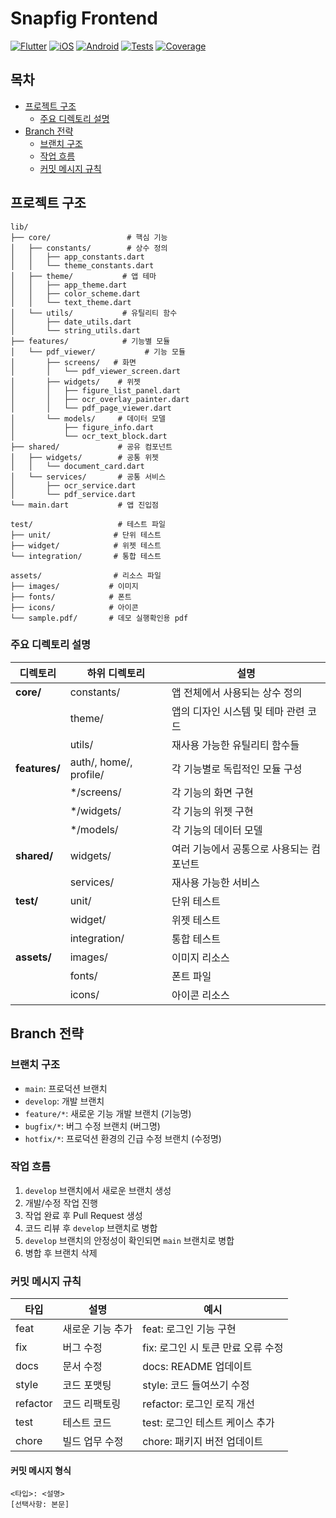 # Snapfig Frontend
[![Flutter](https://img.shields.io/badge/Flutter-02569B?style=for-the-badge&logo=flutter&logoColor=white)](https://flutter.dev)
[![iOS](https://img.shields.io/badge/iOS-000000?style=for-the-badge&logo=ios&logoColor=white)](https://developer.apple.com/ios/)
[![Android](https://img.shields.io/badge/Android-3DDC84?style=for-the-badge&logo=android&logoColor=white)](https://developer.android.com)
[![Tests](https://img.shields.io/badge/Tests-Passing-brightgreen?style=for-the-badge)](https://github.com/CommitBang/Frontend/actions)
[![Coverage](https://img.shields.io/badge/Coverage-85%25-brightgreen?style=for-the-badge)](https://github.com/CommitBang/Frontend/actions)

## 목차
- [프로젝트 구조](#프로젝트-구조)
  - [주요 디렉토리 설명](#주요-디렉토리-설명)
- [Branch 전략](#branch-전략)
  - [브랜치 구조](#브랜치-구조)
  - [작업 흐름](#작업-흐름)
  - [커밋 메시지 규칙](#커밋-메시지-규칙)

## 프로젝트 구조

```
lib/
├── core/                 # 핵심 기능
│   ├── constants/        # 상수 정의
│   │   ├── app_constants.dart
│   │   └── theme_constants.dart
│   ├── theme/           # 앱 테마
│   │   ├── app_theme.dart
│   │   ├── color_scheme.dart
│   │   └── text_theme.dart 
│   └── utils/           # 유틸리티 함수
│       ├── date_utils.dart
│       └── string_utils.dart
├── features/            # 기능별 모듈
│   └── pdf_viewer/           # 기능 모듈
│       ├── screens/   # 화면
│       │   └── pdf_viewer_screen.dart
│       ├── widgets/    # 위젯
│       │   ├── figure_list_panel.dart
│       │   ├── ocr_overlay_painter.dart
│       │   └── pdf_page_viewer.dart
│       └── models/     # 데이터 모델
│           ├── figure_info.dart
│           └── ocr_text_block.dart
├── shared/             # 공유 컴포넌트
│   ├── widgets/        # 공통 위젯
│   │   └── document_card.dart
│   └── services/       # 공통 서비스
│       ├── ocr_service.dart
│       └── pdf_service.dart
└── main.dart           # 앱 진입점

test/                   # 테스트 파일
├── unit/              # 단위 테스트
├── widget/            # 위젯 테스트
└── integration/       # 통합 테스트

assets/                # 리소스 파일
├── images/           # 이미지
├── fonts/            # 폰트
├── icons/            # 아이콘
└── sample.pdf/       # 데모 실행확인용 pdf

```

### 주요 디렉토리 설명
| 디렉토리 | 하위 디렉토리 | 설명 |
|---------|-------------|------|
| **core/** | constants/ | 앱 전체에서 사용되는 상수 정의 |
| | theme/ | 앱의 디자인 시스템 및 테마 관련 코드 |
| | utils/ | 재사용 가능한 유틸리티 함수들 |
| **features/** | auth/, home/, profile/ | 각 기능별로 독립적인 모듈 구성 |
| | */screens/ | 각 기능의 화면 구현 |
| | */widgets/ | 각 기능의 위젯 구현 |
| | */models/ | 각 기능의 데이터 모델 |
| **shared/** | widgets/ | 여러 기능에서 공통으로 사용되는 컴포넌트 |
| | services/ | 재사용 가능한 서비스 |
| **test/** | unit/ | 단위 테스트 |
| | widget/ | 위젯 테스트 |
| | integration/ | 통합 테스트 |
| **assets/** | images/ | 이미지 리소스 |
| | fonts/ | 폰트 파일 |
| | icons/ | 아이콘 리소스 |

## Branch 전략

### 브랜치 구조
- `main`: 프로덕션 브랜치
- `develop`: 개발 브랜치
- `feature/*`: 새로운 기능 개발 브랜치 (기능명)
- `bugfix/*`: 버그 수정 브랜치 (버그명)
- `hotfix/*`: 프로덕션 환경의 긴급 수정 브랜치 (수정명)

### 작업 흐름
1. `develop` 브랜치에서 새로운 브랜치 생성
2. 개발/수정 작업 진행
3. 작업 완료 후 Pull Request 생성
4. 코드 리뷰 후 `develop` 브랜치로 병합
5. `develop` 브랜치의 안정성이 확인되면 `main` 브랜치로 병합
6. 병합 후 브랜치 삭제

### 커밋 메시지 규칙
| 타입 | 설명 | 예시 |
|------|------|------|
| feat | 새로운 기능 추가 | feat: 로그인 기능 구현 |
| fix | 버그 수정 | fix: 로그인 시 토큰 만료 오류 수정 |
| docs | 문서 수정 | docs: README 업데이트 |
| style | 코드 포맷팅 | style: 코드 들여쓰기 수정 |
| refactor | 코드 리팩토링 | refactor: 로그인 로직 개선 |
| test | 테스트 코드 | test: 로그인 테스트 케이스 추가 |
| chore | 빌드 업무 수정 | chore: 패키지 버전 업데이트 |

#### 커밋 메시지 형식
```
<타입>: <설명>
[선택사항: 본문]
```